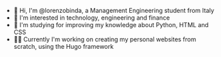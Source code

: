 - 👋 Hi, I'm @lorenzobinda, a Management Engineering student from Italy
- 👀 I'm interested in technology, engineering and finance
- 🌱 I'm studying for improving my knowledge about Python, HTML and CSS
- 👨‍🏭 Currently I'm working on creating my personal websites from scratch, using the Hugo framework

